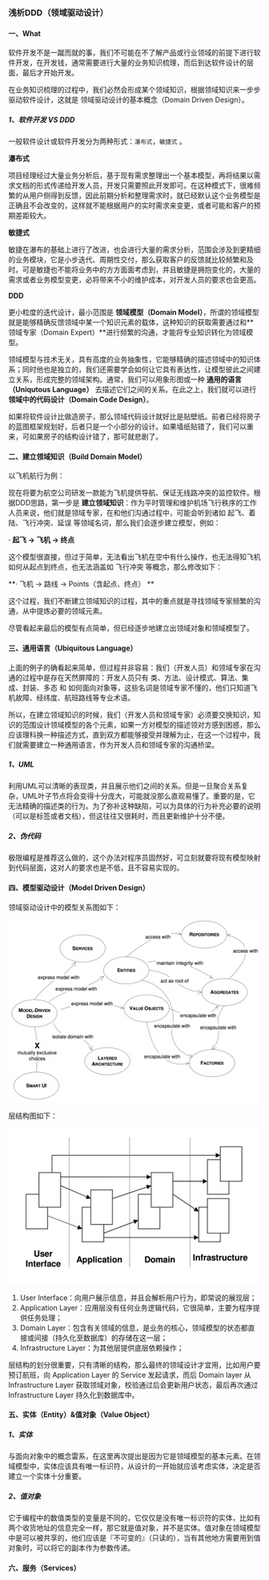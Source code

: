 ### 浅析DDD（领域驱动设计）

#### 一、What

软件开发不是一蹴而就的事，我们不可能在不了解产品或行业领域的前提下进行软件开发，在开发钱，通常需要进行大量的业务知识梳理，而后到达软件设计的层面，最后才开始开发。

在业务知识梳理的过程中，我们必然会形成某个领域知识，根据领域知识来一步步驱动软件设计，这就是 领域驱动设计的基本概念（Domain Driven Design）。

##### 1、软件开发 VS DDD

一般软件设计或软件开发分为两种形式：``瀑布式``，``敏捷式`` 。

**瀑布式**

项目经理经过大量业务分析后，基于现有需求整理出一个基本模型，再将结果以需求文档的形式传递给开发人员，开发只需要照此开发即可。在这种模式下，很难频繁的从用户侧得到反馈，因此前期分析和整理需求时，就已经默认这个业务模型是正确且不会改变的，这样就不能根据用户的实时需求来变更，或者可能和客户的预期差距较大。

**敏捷式**

敏捷在瀑布的基础上进行了改进，也会进行大量的需求分析，范围会涉及到更精细的业务模块，它是小步迭代、周期性交付，那么获取客户的反馈就比较频繁和及时。可是敏捷也不能将业务中的方方面面考虑到，并且敏捷是拥抱变化的，大量的需求或者业务模型变更，必将带来不小的维护成本，对开发人员的要求也会更高。

**DDD**

更小粒度的迭代设计，最小范围是 **领域模型（Domain Model）**，所谓的领域模型就是能够精确反馈领域中某一个知识元素的载体，这种知识的获取需要通过和**领域专家（Domain Expert）**进行频繁的沟通，才能将专业知识转化为领域模型。

领域模型与技术无关，具有高度的业务抽象性，它能够精确的描述领域中的知识体系；同时他也是独立的，我们还需要学会如何让它具有表达性，让模型彼此之间建立关系，形成完整的领域架构。通常，我们可以用象形图或一种 **通用的语言（Uniqutous Language）** 去描述它们之间的关系。在此之上，我们就可以进行 **领域中的代码设计（Domain Code Design）**。

如果将软件设计比做造房子，那么领域代码设计就好比是贴壁纸。前者已经将房子的蓝图框架规划好，后者只是一个小部分的设计。如果墙纸贴错了，我们可以重来，可如果房子的结构设计错了，那可就悲剧了。

#### 二、建立领域知识（Build Domain Model）

以飞机航行为例：

现在将要为航空公司研发一款能为飞机提供导航、保证无线路冲突的监控软件。根据DDD思路，第一步是 **建立领域知识**：作为平时管理和维护机场飞行秩序的工作人员来说，他们就是领域专家，在和他们沟通过程中，可能会听到诸如 起飞、着陆、飞行冲突、延误 等领域名词，那么我们会逐步建立模型，例如：

**· 起飞 -> 飞机 -> 终点**

这个模型很直接，但过于简单，无法看出飞机在空中有什么操作，也无法得知飞机如何从起点到终点，也无法涵盖如 飞行冲突 等概念，那么修改如下：

**· 飞机 -> 路线 -> Points（含起点、终点） **

这个过程，我们不断建立领域知识的过程，其中的重点就是寻找领域专家频繁的沟通，从中提炼必要的领域元素。

尽管看起来最后的模型有点简单，但已经逐步地建立出领域对象和领域模型了。

#### 三、通用语言（Ubiquitous Language）

上面的例子的确看起来简单，但过程并非容易：我们（开发人员）和领域专家在沟通的过程中是存在天然屏障的：开发人员只有 类、方法、设计模式、算法、集成、封装、多态 和 如何面向对象等，这些名词是领域专家不懂的，他们只知道飞机故障、经纬度、航班路线等专业术语。

所以，在建立领域知识的时候，我们（开发人员和领域专家）必须要交换知识，知识的范围设计领域模型的各个元素，如果一方对模型的描述领对方感到困惑，那么应该理科换一种描述方式，直到双方都能够接受并理解为止，在这一个过程中，我们就需要建立一种通用语言，作为开发人员和领域专家的沟通桥梁。

##### 1、UML

利用UML可以清晰的表现类，并且展示他们之间的关系。但是一旦聚合关系复杂，UML叶子节点将会变得十分庞大，可能就没那么直观易懂了。重要的是，它无法精确的描述类的行为。为了弥补这种缺陷，可以为具体的行为补充必要的说明（可以是标签或者文档），但这往往又很耗时，而且更新维护十分不便。

##### 2、伪代码

极限编程是推荐这么做的，这个办法对程序员固然好，可立刻就要将现有模型映射到代码层面，这对人的要求也是不低，且不容易实现的。

#### 四、模型驱动设计（Model Driven Design）

领域驱动设计中的模型关系图如下：

![ddd-4-1](ddd-4-1.png)

层结构图如下：

![ddd-4-2](ddd-4-2.png)

1. User Interface：向用户展示信息，并且会解析用户行为，即常说的展现层；
2. Application Layer：应用层没有任何业务逻辑代码，它很简单，主要为程序提供任务处理；
3. Domain Layer：包含有关领域的信息，是业务的核心，领域模型的状态都直接或间接（持久化至数据库）的存储在这一层；
4. Infrastructure Layer：为其他层提供底层依赖操作；

层结构的划分很重要，只有清晰的结构，那么最终的领域设计才宜用，比如用户要预订航班，向 Application Layer 的 Service 发起请求，而后 Domain layer 从 Infrastructure Layer 获取领域对象，校验通过后会更新用户状态，最后再次通过 Infrastructure Layer 持久化到数据库中。

#### 五、实体（Entity）&值对象（Value Object）

##### 1、实体

与面向对象中的概念雷系，在这里再次提出是因为它是领域模型的基本元素。在领域模型中，实体应该具有唯一标识符，从设计的一开始就应该考虑实体，决定是否建立一个实体十分重要。

##### 2、值对象

它于编程中的数值类型的变量是不同的，它仅仅是没有唯一标识符的实体，比如有两个收货地址的信息完全一样，那它就是值对象，并不是实体。值对象在领域模型中是可以被共享的，他们应该是『不可变的』（只读的），当有其他地方需要用到值对象时，可以将它的副本作为参数传递。

#### 六、服务（Services）




